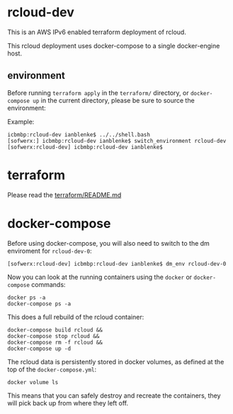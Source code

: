 # rcloud-dev

This is an AWS IPv6 enabled terraform deployment of rcloud.

This rcloud deployment uses docker-compose to a single docker-engine host.

## environment

Before running `terraform apply` in the `terraform/` directory, or `docker-compose up` in the current directory, please be sure to source the environment:

Example:

    icbmbp:rcloud-dev ianblenke$ ../../shell.bash
    [sofwerx:] icbmbp:rcloud-dev ianblenke$ switch_environment rcloud-dev
    [sofwerx:rcloud-dev] icbmbp:rcloud-dev ianblenke$

# terraform

Please read the [terraform/README.md](terraform/README.md)

# docker-compose

Before using docker-compose, you will also need to switch to the dm enviroment for `rcloud-dev-0`:

    [sofwerx:rcloud-dev] icbmbp:rcloud-dev ianblenke$ dm_env rcloud-dev-0

Now you can look at the running containers using the `docker` or `docker-compose` commands:

    docker ps -a
    docker-compose ps -a

This does a full rebuild of the rcloud container:

    docker-compose build rcloud &&
    docker-compose stop rcloud &&
    docker-compose rm -f rcloud &&
    docker-compose up -d

The rcloud data is persistently stored in docker volumes, as defined at the top of the `docker-compose.yml`:

    docker volume ls

This means that you can safely destroy and recreate the containers, they will pick back up from where they left off.

